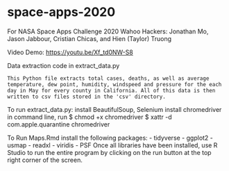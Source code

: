 # space-apps-2020
For NASA Space Apps Challenge 2020
Wahoo Hackers: Jonathan Mo, Jason Jabbour, Cristian Chicas, and Hien (Taylor) Truong

Video Demo: https://youtu.be/Xf_td0NW-S8

Data extraction code in extract_data.py
  
  	This Python file extracts total cases, deaths, as well as average temperature, dew point, humidity, windspeed and pressure for the each day in May for every county in California. All of this data is then written to csv files stored in the 'csv' directory.

To run extract_data.py:
  install BeautifulSoup, Selenium
  install chromedriver
  in command line, run $ chmod +x chromedriver
                       $ xattr -d com.apple.quarantine chromedriver
                       
                       
                       
To Run Maps.Rmd install the following packages:
	- tidyverse
	- ggplot2
	- usmap
	- readxl
	- viridis
	- PSF
Once all libraries have been installed, use R Studio to run the entire program by clicking on the run button at the top right corner of the screen.                       
                       
              
 
